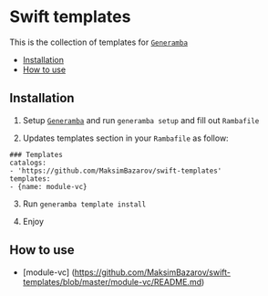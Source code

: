 # Swift templates
This is the collection of templates for [`Generamba`](https://github.com/rambler-ios/Generamba) 

- [Installation](#installation)
- [How to use](#how-to-use)

## Installation
1) Setup [`Generamba`](https://github.com/rambler-ios/Generamba) and run `generamba setup` and fill out `Rambafile`

2) Updates templates section in your `Rambafile` as follow:
```
### Templates
catalogs:
- 'https://github.com/MaksimBazarov/swift-templates'
templates:
- {name: module-vc}
```

3) Run `generamba template install`

5) Enjoy

## How to use

- [module-vc] (https://github.com/MaksimBazarov/swift-templates/blob/master/module-vc/README.md)


